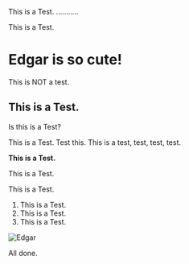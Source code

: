 This is a Test. ...........

This is a Test.

# Edgar is so cute! 

This is NOT a test.

## This is a Test.

Is this is a Test?

This is a Test. Test this. This is a test, test, test, test.

**This is a Test.**

This is a Test.


This is a Test.


1. This is a Test.
2. This is a Test.
3. This is a Test.

![Edgar](Edgar-sweater.png)

All done.
